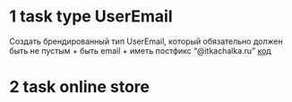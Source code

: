 # 1 task type UserEmail
Создать брендированный тип UserEmail, который обязательно должен быть не пустым + быть email + иметь постфикс “@itkachalka.ru”
[код](user-email.ts)

# 2 task online store
